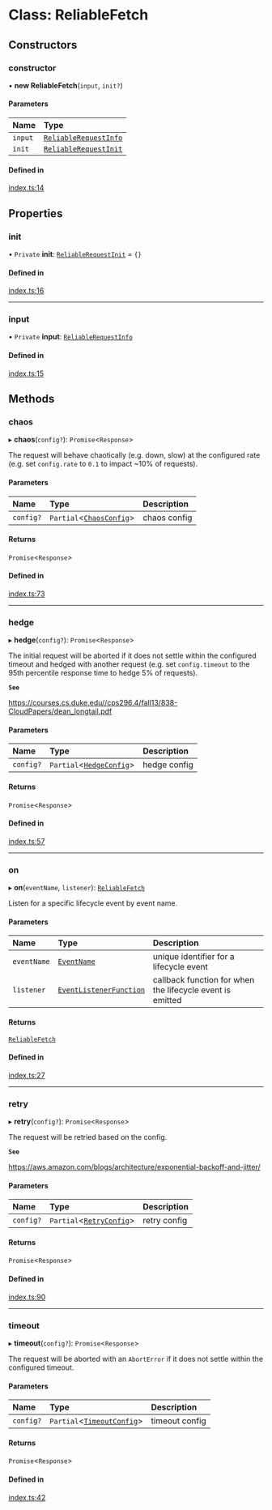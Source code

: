 # Class: ReliableFetch

## Constructors

### constructor

• **new ReliableFetch**(`input`, `init?`)

#### Parameters

| Name | Type |
| :------ | :------ |
| `input` | [`ReliableRequestInfo`](../README.md#reliablerequestinfo) |
| `init` | [`ReliableRequestInit`](../README.md#reliablerequestinit) |

#### Defined in

[index.ts:14](https://github.com/hachibu/reliable-fetch/blob/main/src/index.ts#L14)

## Properties

### init

• `Private` **init**: [`ReliableRequestInit`](../README.md#reliablerequestinit) = `{}`

#### Defined in

[index.ts:16](https://github.com/hachibu/reliable-fetch/blob/main/src/index.ts#L16)

___

### input

• `Private` **input**: [`ReliableRequestInfo`](../README.md#reliablerequestinfo)

#### Defined in

[index.ts:15](https://github.com/hachibu/reliable-fetch/blob/main/src/index.ts#L15)

## Methods

### chaos

▸ **chaos**(`config?`): `Promise`<`Response`\>

The request will behave chaotically (e.g. down, slow) at the configured
rate (e.g. set `config.rate` to `0.1` to impact ~10% of requests).

#### Parameters

| Name | Type | Description |
| :------ | :------ | :------ |
| `config?` | `Partial`<[`ChaosConfig`](../interfaces/ChaosConfig.md)\> | chaos config |

#### Returns

`Promise`<`Response`\>

#### Defined in

[index.ts:73](https://github.com/hachibu/reliable-fetch/blob/main/src/index.ts#L73)

___

### hedge

▸ **hedge**(`config?`): `Promise`<`Response`\>

The initial request will be aborted if it does not settle within the
configured timeout and hedged with another request (e.g. set
`config.timeout` to the 95th percentile response time to hedge 5% of
requests).

**`See`**

https://courses.cs.duke.edu//cps296.4/fall13/838-CloudPapers/dean_longtail.pdf

#### Parameters

| Name | Type | Description |
| :------ | :------ | :------ |
| `config?` | `Partial`<[`HedgeConfig`](../interfaces/HedgeConfig.md)\> | hedge config |

#### Returns

`Promise`<`Response`\>

#### Defined in

[index.ts:57](https://github.com/hachibu/reliable-fetch/blob/main/src/index.ts#L57)

___

### on

▸ **on**(`eventName`, `listener`): [`ReliableFetch`](ReliableFetch.md)

Listen for a specific lifecycle event by event name.

#### Parameters

| Name | Type | Description |
| :------ | :------ | :------ |
| `eventName` | [`EventName`](../README.md#eventname) | unique identifier for a lifecycle event |
| `listener` | [`EventListenerFunction`](../interfaces/EventListenerFunction.md) | callback function for when the lifecycle event is emitted |

#### Returns

[`ReliableFetch`](ReliableFetch.md)

#### Defined in

[index.ts:27](https://github.com/hachibu/reliable-fetch/blob/main/src/index.ts#L27)

___

### retry

▸ **retry**(`config?`): `Promise`<`Response`\>

The request will be retried based on the config.

**`See`**

https://aws.amazon.com/blogs/architecture/exponential-backoff-and-jitter/

#### Parameters

| Name | Type | Description |
| :------ | :------ | :------ |
| `config?` | `Partial`<[`RetryConfig`](../interfaces/RetryConfig.md)\> | retry config |

#### Returns

`Promise`<`Response`\>

#### Defined in

[index.ts:90](https://github.com/hachibu/reliable-fetch/blob/main/src/index.ts#L90)

___

### timeout

▸ **timeout**(`config?`): `Promise`<`Response`\>

The request will be aborted with an `AbortError` if it does not settle
within the configured timeout.

#### Parameters

| Name | Type | Description |
| :------ | :------ | :------ |
| `config?` | `Partial`<[`TimeoutConfig`](../interfaces/TimeoutConfig.md)\> | timeout config |

#### Returns

`Promise`<`Response`\>

#### Defined in

[index.ts:42](https://github.com/hachibu/reliable-fetch/blob/main/src/index.ts#L42)
